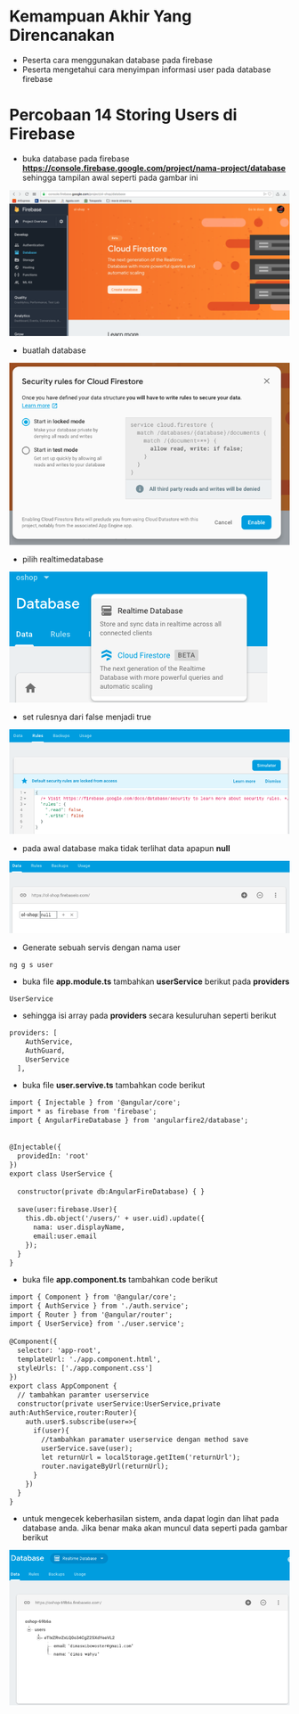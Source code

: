 # Kemampuan Akhir Yang Direncanakan

- Peserta cara menggunakan database pada firebase
- Peserta mengetahui cara menyimpan informasi user pada database firebase

# Percobaan 14 Storing Users di Firebase
- buka database pada firebase **https://console.firebase.google.com/project/nama-project/database** sehingga tampilan awal seperti pada gambar ini 

![](image/chapter2/img13.png)

- buatlah database 

![](image/chapter2/img14.png)

- pilih realtimedatabase

![](image/chapter2/img15.png)

- set rulesnya dari false menjadi true 

![](image/chapter2/img16.png)

- pada awal database maka tidak terlihat data apapun **null**

![](image/chapter2/img17.png)

- Generate sebuah servis dengan nama user 

```
ng g s user
```

- buka file **app.module.ts** tambahkan **userService** berikut pada **providers**

```
UserService
```

- sehingga isi array pada **providers** secara kesuluruhan seperti berikut

```
providers: [
    AuthService,
    AuthGuard,
    UserService
  ],
```
- buka file **user.servive.ts** tambahkan code berikut

```
import { Injectable } from '@angular/core';
import * as firebase from 'firebase';
import { AngularFireDatabase } from 'angularfire2/database';


@Injectable({
  providedIn: 'root'
})
export class UserService {

  constructor(private db:AngularFireDatabase) { }

  save(user:firebase.User){
    this.db.object('/users/' + user.uid).update({
      nama: user.displayName,
      email:user.email
    });
  }
}

```
- buka file **app.component.ts** tambahkan code berikut

```
import { Component } from '@angular/core';
import { AuthService } from './auth.service';
import { Router } from '@angular/router';
import { UserService} from './user.service';

@Component({
  selector: 'app-root',
  templateUrl: './app.component.html',
  styleUrls: ['./app.component.css']
})
export class AppComponent {
  // tambahkan paramter userservice
  constructor(private userService:UserService,private auth:AuthService,router:Router){
    auth.user$.subscribe(user=>{
      if(user){
        //tambahkan paramater userservice dengan method save
        userService.save(user);
        let returnUrl = localStorage.getItem('returnUrl');
        router.navigateByUrl(returnUrl);
      }
    })
  }
}

```
- untuk mengecek keberhasilan sistem, anda dapat login dan lihat pada database anda. Jika benar maka akan muncul data seperti pada gambar berikut

![](image/chapter2/img18.png)
